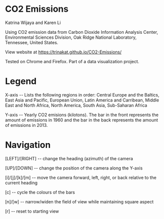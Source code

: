 # CO2 Emissions

Katrina Wijaya and Karen Li

Using CO2 emission data from Carbon Dioxide Information Analysis Center, Environmental Sciences Division, Oak Ridge National Laboratory, Tennessee, United States.

View website at https://trinakat.github.io/CO2-Emissions/

Tested on Chrome and Firefox. Part of a data visualization project.

# Legend

X-axis -- Lists the following regions in order: Central Europe and the Baltics, East Asia and Pacific, European Union, Latin America and Carribean, Middle East and North Africa, North America, South Asia, Sub-Saharan Africa

Y-axis -- Yearly CO2 emisions (kilotons). The bar in the front represents the amount of emissions in 1960 and the bar in the back represents the amount of emissions in 2013.

# Navigation

[LEFT]/[RIGHT] -- change the heading (azimuth) of the camera

[UP]/[DOWN] -- change the position of the camera along the Y-axis

[i]/[j]/[k]/[m] -- move the camera forward, left, right, or back relative to the current heading

[c] -- cycle the colours of the bars

[n]/[w] -- narrow/widen the field of view while maintaining square aspect

[r] -- reset to starting view
